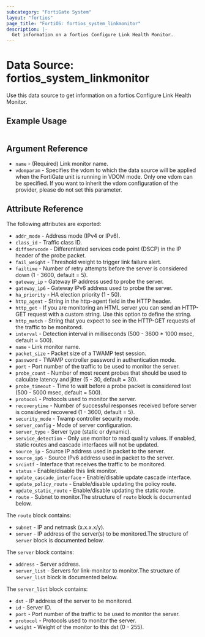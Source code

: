 ```yaml
---
subcategory: "FortiGate System"
layout: "fortios"
page_title: "FortiOS: fortios_system_linkmonitor"
description: |-
  Get information on a fortios Configure Link Health Monitor.
---
```


# Data Source: fortios_system_linkmonitor
Use this data source to get information on a fortios Configure Link Health Monitor.


## Example Usage

```hcl

```

## Argument Reference

* `name` - (Required) Link monitor name.
* `vdomparam` - Specifies the vdom to which the data source will be applied when the FortiGate unit is running in VDOM mode. Only one vdom can be specified. If you want to inherit the vdom configuration of the provider, please do not set this parameter.

## Attribute Reference

The following attributes are exported:

* `addr_mode` - Address mode (IPv4 or IPv6).
* `class_id` - Traffic class ID.
* `diffservcode` - Differentiated services code point (DSCP) in the IP header of the probe packet.
* `fail_weight` - Threshold weight to trigger link failure alert.
* `failtime` - Number of retry attempts before the server is considered down (1 - 3600, default = 5).
* `gateway_ip` - Gateway IP address used to probe the server.
* `gateway_ip6` - Gateway IPv6 address used to probe the server.
* `ha_priority` - HA election priority (1 - 50).
* `http_agent` - String in the http-agent field in the HTTP header.
* `http_get` - If you are monitoring an HTML server you can send an HTTP-GET request with a custom string. Use this option to define the string.
* `http_match` - String that you expect to see in the HTTP-GET requests of the traffic to be monitored.
* `interval` - Detection interval in milliseconds (500 - 3600 * 1000 msec, default = 500).
* `name` - Link monitor name.
* `packet_size` - Packet size of a TWAMP test session.
* `password` - TWAMP controller password in authentication mode.
* `port` - Port number of the traffic to be used to monitor the server.
* `probe_count` - Number of most recent probes that should be used to calculate latency and jitter (5 - 30, default = 30).
* `probe_timeout` - Time to wait before a probe packet is considered lost (500 - 5000 msec, default = 500).
* `protocol` - Protocols used to monitor the server.
* `recoverytime` - Number of successful responses received before server is considered recovered (1 - 3600, default = 5).
* `security_mode` - Twamp controller security mode.
* `server_config` - Mode of server configuration.
* `server_type` - Server type (static or dynamic).
* `service_detection` - Only use monitor to read quality values. If enabled, static routes and cascade interfaces will not be updated.
* `source_ip` - Source IP address used in packet to the server.
* `source_ip6` - Source IPv6 address used in packet to the server.
* `srcintf` - Interface that receives the traffic to be monitored.
* `status` - Enable/disable this link monitor.
* `update_cascade_interface` - Enable/disable update cascade interface.
* `update_policy_route` - Enable/disable updating the policy route.
* `update_static_route` - Enable/disable updating the static route.
* `route` - Subnet to monitor.The structure of `route` block is documented below.

The `route` block contains:

* `subnet` - IP and netmask (x.x.x.x/y).
* `server` - IP address of the server(s) to be monitored.The structure of `server` block is documented below.

The `server` block contains:

* `address` - Server address.
* `server_list` - Servers for link-monitor to monitor.The structure of `server_list` block is documented below.

The `server_list` block contains:

* `dst` - IP address of the server to be monitored.
* `id` - Server ID.
* `port` - Port number of the traffic to be used to monitor the server.
* `protocol` - Protocols used to monitor the server.
* `weight` - Weight of the monitor to this dst (0 - 255).
